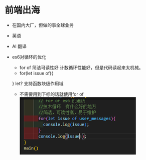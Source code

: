 # 前端出海

 - 在国内大厂，但做的事全球业务
  - 英语
  - AI 翻译


- es6对循环的优化
  - for of 简洁可读性好
  计数循环性能好，但是代码读起来太机械。
  - for(let issue of){

  }
  let?  支持函数块级作用域
  - 不需要用到下标的话就使用for of
  ![alt text](image.png)   